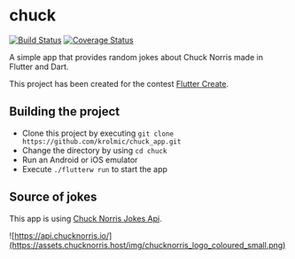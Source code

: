 # chuck

[![Build Status](https://travis-ci.com/krolmic/chuck_app.svg?branch=master)](https://travis-ci.com/krolmic/chuck_app)
[![Coverage Status](https://coveralls.io/repos/github/krolmic/chuck_app/badge.svg?branch=master)](https://coveralls.io/github/krolmic/chuck_app?branch=master)

A simple app that provides random jokes about Chuck Norris made in Flutter and Dart. 

This project has been created for the contest [Flutter Create](https://flutter.dev/create).


## Building the project

* Clone this project by executing `git clone https://github.com/krolmic/chuck_app.git`
* Change the directory by using `cd chuck`
* Run an Android or iOS emulator
* Execute `./flutterw run` to start the app



## Source of jokes

This app is using [Chuck Norris Jokes Api](https://api.chucknorris.io/).

![https://api.chucknorris.io/](https://assets.chucknorris.host/img/chucknorris_logo_coloured_small.png)
